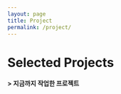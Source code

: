 ```yaml
---
layout: page
title: Project
permalink: /project/
---
```


# Selected Projects

#### > 지금까지 작업한 프로젝트



